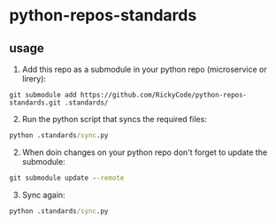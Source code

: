 # python-repos-standards

## usage

1. Add this repo as a submodule in your python repo (microservice or lirery):

```git
git submodule add https://github.com/RickyCode/python-repos-standards.git .standards/
```

2. Run the python script that syncs the required files:

```cmd
python .standards/sync.py
```

2. When doin changes on your python repo don't forget to update the submodule:

```cmd
git submodule update --remote
```

3. Sync again:

```cmd
python .standards/sync.py
```
